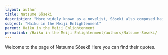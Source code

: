 ```yaml
---
layout: author
title: Natsume Sōseki
description: "More widely known as a novelist, Sōseki also composed haiku that reflect his appreciation of nature. His haiku often explore themes of loneliness and contemplation, intertwined with vivid natural imagery."
subject: "Haiku in the Meiji Enlightenment"
parent: Haiku in the Meiji Enlightenment
permalink: /Haiku in the Meiji Enlightenment/authors/Natsume-Sōseki/
---
```


Welcome to the page of Natsume Sōseki! Here you can find their quotes.
